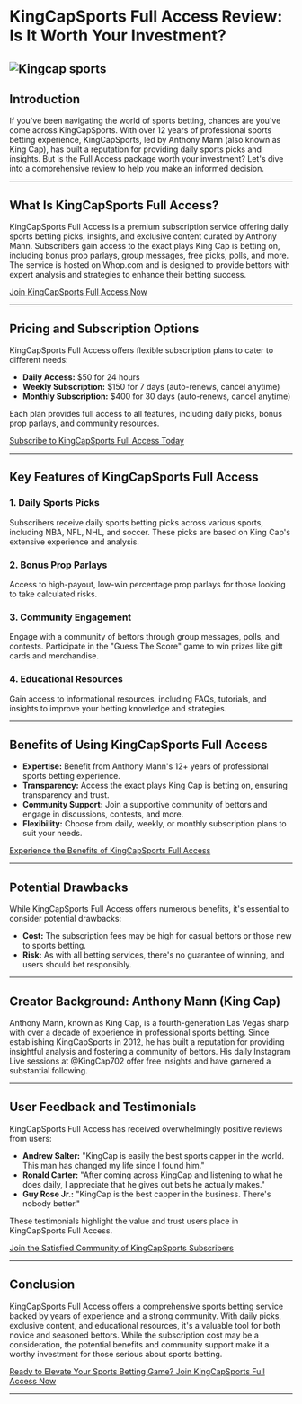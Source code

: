 # KingCapSports Full Access Review: Is It Worth Your Investment?
![Kingcap sports](https://github.com/user-attachments/assets/7b837c22-9926-49d9-a3ae-0dcc90a82e09)
---

## Introduction

If you've been navigating the world of sports betting, chances are you've come across KingCapSports. With over 12 years of professional sports betting experience, KingCapSports, led by Anthony Mann (also known as King Cap), has built a reputation for providing daily sports picks and insights. But is the Full Access package worth your investment? Let's dive into a comprehensive review to help you make an informed decision.

---

## What Is KingCapSports Full Access?

KingCapSports Full Access is a premium subscription service offering daily sports betting picks, insights, and exclusive content curated by Anthony Mann. Subscribers gain access to the exact plays King Cap is betting on, including bonus prop parlays, group messages, free picks, polls, and more. The service is hosted on Whop.com and is designed to provide bettors with expert analysis and strategies to enhance their betting success.

[Join KingCapSports Full Access Now](https://kelexbawz.com/kingcapsports)

---

## Pricing and Subscription Options

KingCapSports Full Access offers flexible subscription plans to cater to different needs:

* **Daily Access:** \$50 for 24 hours
* **Weekly Subscription:** \$150 for 7 days (auto-renews, cancel anytime)
* **Monthly Subscription:** \$400 for 30 days (auto-renews, cancel anytime)

Each plan provides full access to all features, including daily picks, bonus prop parlays, and community resources.

[Subscribe to KingCapSports Full Access Today](https://kelexbawz.com/kingcapsports)

---

## Key Features of KingCapSports Full Access

### 1. Daily Sports Picks

Subscribers receive daily sports betting picks across various sports, including NBA, NFL, NHL, and soccer. These picks are based on King Cap's extensive experience and analysis.

### 2. Bonus Prop Parlays

Access to high-payout, low-win percentage prop parlays for those looking to take calculated risks.

### 3. Community Engagement

Engage with a community of bettors through group messages, polls, and contests. Participate in the "Guess The Score" game to win prizes like gift cards and merchandise.

### 4. Educational Resources

Gain access to informational resources, including FAQs, tutorials, and insights to improve your betting knowledge and strategies.

---

## Benefits of Using KingCapSports Full Access

* **Expertise:** Benefit from Anthony Mann's 12+ years of professional sports betting experience.
* **Transparency:** Access the exact plays King Cap is betting on, ensuring transparency and trust.
* **Community Support:** Join a supportive community of bettors and engage in discussions, contests, and more.
* **Flexibility:** Choose from daily, weekly, or monthly subscription plans to suit your needs.

[Experience the Benefits of KingCapSports Full Access](https://kelexbawz.com/kingcapsports)

---

## Potential Drawbacks

While KingCapSports Full Access offers numerous benefits, it's essential to consider potential drawbacks:

* **Cost:** The subscription fees may be high for casual bettors or those new to sports betting.
* **Risk:** As with all betting services, there's no guarantee of winning, and users should bet responsibly.

---

## Creator Background: Anthony Mann (King Cap)

Anthony Mann, known as King Cap, is a fourth-generation Las Vegas sharp with over a decade of experience in professional sports betting. Since establishing KingCapSports in 2012, he has built a reputation for providing insightful analysis and fostering a community of bettors. His daily Instagram Live sessions at @KingCap702 offer free insights and have garnered a substantial following.

---

## User Feedback and Testimonials

KingCapSports Full Access has received overwhelmingly positive reviews from users:

* **Andrew Salter:** "KingCap is easily the best sports capper in the world. This man has changed my life since I found him."
* **Ronald Carter:** "After coming across KingCap and listening to what he does daily, I appreciate that he gives out bets he actually makes."
* **Guy Rose Jr.:** "KingCap is the best capper in the business. There's nobody better."

These testimonials highlight the value and trust users place in KingCapSports Full Access.

[Join the Satisfied Community of KingCapSports Subscribers](https://kelexbawz.com/kingcapsports)

---

## Conclusion

KingCapSports Full Access offers a comprehensive sports betting service backed by years of experience and a strong community. With daily picks, exclusive content, and educational resources, it's a valuable tool for both novice and seasoned bettors. While the subscription cost may be a consideration, the potential benefits and community support make it a worthy investment for those serious about sports betting.

[Ready to Elevate Your Sports Betting Game? Join KingCapSports Full Access Now](https://kelexbawz.com/kingcapsports)

---
